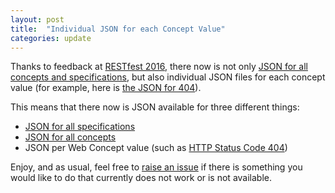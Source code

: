 ```yaml
---
layout: post
title:  "Individual JSON for each Concept Value"
categories: update
---
```


Thanks to feedback at [RESTfest 2016](https://2016.restfest.org/us/), there now is not only [JSON for all concepts and specifications](/update/2016/09/04/json-specs.html), but also individual JSON files for each concept value (for example, here is [the JSON for 404](/concepts/http-status-code/404.json)).

This means that there now is JSON available for three different things:

* [JSON for all specifications](/specs/specs.json)
* [JSON for all concepts](/concepts/concepts.json)
* JSON per Web Concept value (such as [HTTP Status Code 404](/concepts/http-status-code/404.json))

Enjoy, and as usual, feel free to [raise an issue](https://github.com/dret/webconcepts/issues) if there is something you would like to do that currently does not work or is not available.
